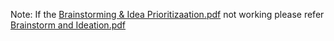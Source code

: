 Note:
If the [Brainstorming & Idea Prioritizaation.pdf](https://github.com/IBM-EPBL/IBM-Project-20955-1659767896/blob/main/Project%20Design%20%26%20Planning/Ideation%20Phase/Brainstorming%20%26%20Idea%20Prioritizaation.pdf) not working please refer [Brainstorm and Ideation.pdf](https://github.com/IBM-EPBL/IBM-Project-20955-1659767896/blob/main/Project%20Design%20%26%20Planning/Ideation%20Phase/Brainstorm%20and%20Ideation.pdf)
